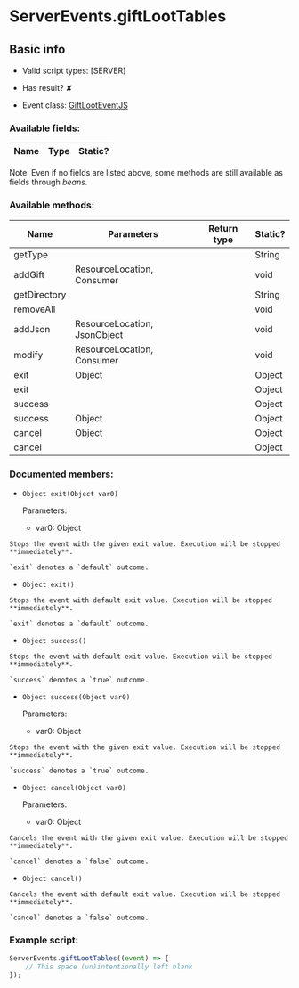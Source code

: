 # ServerEvents.giftLootTables

## Basic info

- Valid script types: [SERVER]

- Has result? ✘

- Event class: [GiftLootEventJS](https://github.com/KubeJS-Mods/KubeJS/tree/1902/common/src/main/java/dev/latvian/mods/kubejs/loot/GiftLootEventJS.java)

### Available fields:

| Name | Type | Static? |
| ---- | ---- | ------- |

Note: Even if no fields are listed above, some methods are still available as fields through *beans*.

### Available methods:

| Name | Parameters | Return type | Static? |
| ---- | ---------- | ----------- | ------- |
| getType |  |  | String | ✘ |
| addGift | ResourceLocation, Consumer<LootBuilder> |  | void | ✘ |
| getDirectory |  |  | String | ✘ |
| removeAll |  |  | void | ✘ |
| addJson | ResourceLocation, JsonObject |  | void | ✘ |
| modify | ResourceLocation, Consumer<LootBuilder> |  | void | ✘ |
| exit | Object |  | Object | ✘ |
| exit |  |  | Object | ✘ |
| success |  |  | Object | ✘ |
| success | Object |  | Object | ✘ |
| cancel | Object |  | Object | ✘ |
| cancel |  |  | Object | ✘ |


### Documented members:

- `Object exit(Object var0)`

  Parameters:
  - var0: Object

```
Stops the event with the given exit value. Execution will be stopped **immediately**.

`exit` denotes a `default` outcome.
```

- `Object exit()`
```
Stops the event with default exit value. Execution will be stopped **immediately**.

`exit` denotes a `default` outcome.
```

- `Object success()`
```
Stops the event with default exit value. Execution will be stopped **immediately**.

`success` denotes a `true` outcome.
```

- `Object success(Object var0)`

  Parameters:
  - var0: Object

```
Stops the event with the given exit value. Execution will be stopped **immediately**.

`success` denotes a `true` outcome.
```

- `Object cancel(Object var0)`

  Parameters:
  - var0: Object

```
Cancels the event with the given exit value. Execution will be stopped **immediately**.

`cancel` denotes a `false` outcome.
```

- `Object cancel()`
```
Cancels the event with default exit value. Execution will be stopped **immediately**.

`cancel` denotes a `false` outcome.
```



### Example script:

```js
ServerEvents.giftLootTables((event) => {
	// This space (un)intentionally left blank
});
```

